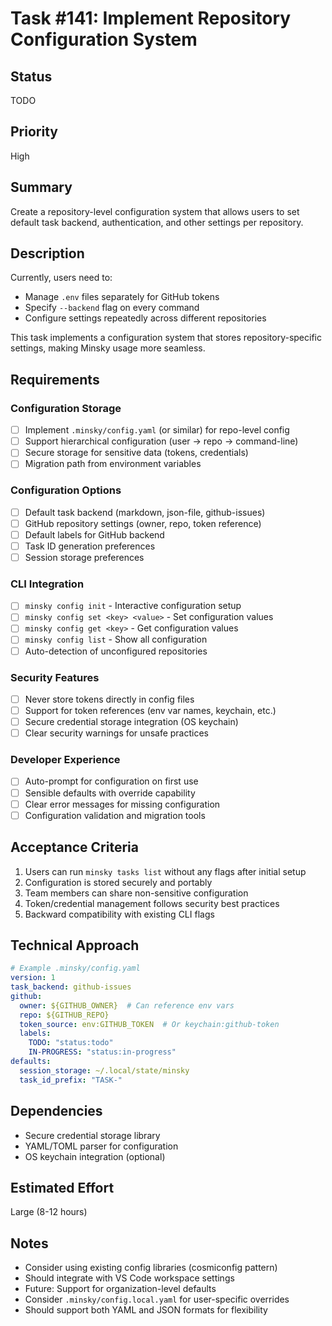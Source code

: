 # Task #141: Implement Repository Configuration System

## Status
TODO

## Priority
High

## Summary
Create a repository-level configuration system that allows users to set default task backend, authentication, and other settings per repository.

## Description
Currently, users need to:
- Manage `.env` files separately for GitHub tokens
- Specify `--backend` flag on every command
- Configure settings repeatedly across different repositories

This task implements a configuration system that stores repository-specific settings, making Minsky usage more seamless.

## Requirements

### Configuration Storage
- [ ] Implement `.minsky/config.yaml` (or similar) for repo-level config
- [ ] Support hierarchical configuration (user → repo → command-line)
- [ ] Secure storage for sensitive data (tokens, credentials)
- [ ] Migration path from environment variables

### Configuration Options
- [ ] Default task backend (markdown, json-file, github-issues)
- [ ] GitHub repository settings (owner, repo, token reference)
- [ ] Default labels for GitHub backend
- [ ] Task ID generation preferences
- [ ] Session storage preferences

### CLI Integration
- [ ] `minsky config init` - Interactive configuration setup
- [ ] `minsky config set <key> <value>` - Set configuration values
- [ ] `minsky config get <key>` - Get configuration values
- [ ] `minsky config list` - Show all configuration
- [ ] Auto-detection of unconfigured repositories

### Security Features
- [ ] Never store tokens directly in config files
- [ ] Support for token references (env var names, keychain, etc.)
- [ ] Secure credential storage integration (OS keychain)
- [ ] Clear security warnings for unsafe practices

### Developer Experience
- [ ] Auto-prompt for configuration on first use
- [ ] Sensible defaults with override capability
- [ ] Clear error messages for missing configuration
- [ ] Configuration validation and migration tools

## Acceptance Criteria
1. Users can run `minsky tasks list` without any flags after initial setup
2. Configuration is stored securely and portably
3. Team members can share non-sensitive configuration
4. Token/credential management follows security best practices
5. Backward compatibility with existing CLI flags

## Technical Approach
```yaml
# Example .minsky/config.yaml
version: 1
task_backend: github-issues
github:
  owner: ${GITHUB_OWNER}  # Can reference env vars
  repo: ${GITHUB_REPO}
  token_source: env:GITHUB_TOKEN  # Or keychain:github-token
  labels:
    TODO: "status:todo"
    IN-PROGRESS: "status:in-progress"
defaults:
  session_storage: ~/.local/state/minsky
  task_id_prefix: "TASK-"
```

## Dependencies
- Secure credential storage library
- YAML/TOML parser for configuration
- OS keychain integration (optional)

## Estimated Effort
Large (8-12 hours)

## Notes
- Consider using existing config libraries (cosmiconfig pattern)
- Should integrate with VS Code workspace settings
- Future: Support for organization-level defaults
- Consider `.minsky/config.local.yaml` for user-specific overrides
- Should support both YAML and JSON formats for flexibility 
